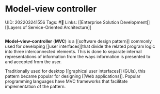 # Model-view controller
UID: 202203241556
Tags: #🌱 
Links: [[Enterprise Solution Development]] [[Layers of Service-Oriented Architecture]]

## 
**Model–view–controller** (**MVC**) is a [[software design pattern]] commonly used for developing [[user interfaces]]that divide the related program logic into three interconnected elements. This is done to separate internal representations of information from the ways information is presented to and accepted from the user.

Traditionally used for desktop [[graphical user interfaces]] (GUIs), this pattern became popular for designing [[Web applications]]. Popular programming languages have MVC frameworks that facilitate implementation of the pattern.